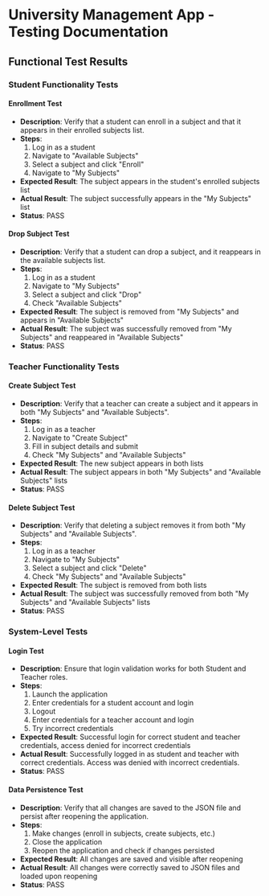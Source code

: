 # University Management App - Testing Documentation

## Functional Test Results

### Student Functionality Tests

#### Enrollment Test
- **Description**: Verify that a student can enroll in a subject and that it appears in their enrolled subjects list.
- **Steps**:
  1. Log in as a student
  2. Navigate to "Available Subjects"
  3. Select a subject and click "Enroll"
  4. Navigate to "My Subjects"
- **Expected Result**: The subject appears in the student's enrolled subjects list
- **Actual Result**: The subject successfully appears in the "My Subjects" list
- **Status**: PASS

#### Drop Subject Test
- **Description**: Verify that a student can drop a subject, and it reappears in the available subjects list.
- **Steps**:
  1. Log in as a student
  2. Navigate to "My Subjects"
  3. Select a subject and click "Drop"
  4. Check "Available Subjects"
- **Expected Result**: The subject is removed from "My Subjects" and appears in "Available Subjects"
- **Actual Result**: The subject was successfully removed from "My Subjects" and reappeared in "Available Subjects"
- **Status**: PASS

### Teacher Functionality Tests

#### Create Subject Test
- **Description**: Verify that a teacher can create a subject and it appears in both "My Subjects" and "Available Subjects".
- **Steps**:
  1. Log in as a teacher
  2. Navigate to "Create Subject"
  3. Fill in subject details and submit
  4. Check "My Subjects" and "Available Subjects"
- **Expected Result**: The new subject appears in both lists
- **Actual Result**: The subject appears in both "My Subjects" and "Available Subjects" lists
- **Status**: PASS

#### Delete Subject Test
- **Description**: Verify that deleting a subject removes it from both "My Subjects" and "Available Subjects".
- **Steps**:
  1. Log in as a teacher
  2. Navigate to "My Subjects"
  3. Select a subject and click "Delete"
  4. Check "My Subjects" and "Available Subjects"
- **Expected Result**: The subject is removed from both lists
- **Actual Result**: The subject was successfully removed from both "My Subjects" and "Available Subjects" lists
- **Status**: PASS

### System-Level Tests

#### Login Test
- **Description**: Ensure that login validation works for both Student and Teacher roles.
- **Steps**:
  1. Launch the application
  2. Enter credentials for a student account and login
  3. Logout
  4. Enter credentials for a teacher account and login
  5. Try incorrect credentials
- **Expected Result**: Successful login for correct student and teacher credentials, access denied for incorrect credentials
- **Actual Result**: Successfully logged in as student and teacher with correct credentials. Access was denied with incorrect credentials.
- **Status**: PASS

#### Data Persistence Test
- **Description**: Verify that all changes are saved to the JSON file and persist after reopening the application.
- **Steps**:
  1. Make changes (enroll in subjects, create subjects, etc.)
  2. Close the application
  3. Reopen the application and check if changes persisted
- **Expected Result**: All changes are saved and visible after reopening
- **Actual Result**: All changes were correctly saved to JSON files and loaded upon reopening
- **Status**: PASS
